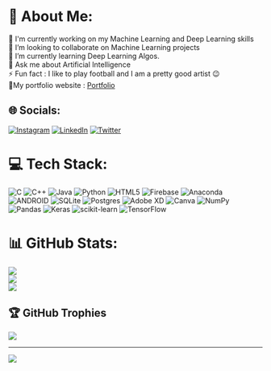 # 💫 About Me:
🔭 I'm currently working on my Machine Learning and Deep Learning skills<br>👯 I’m looking to collaborate on Machine Learning projects<br>🌱 I’m currently learning Deep Learning Algos.<br>💬 Ask me about Artificial Intelligence <br>⚡ Fun fact : I like to play football and I am a pretty good artist 😉<br> 🔗My portfolio website : [Portfolio](https://divax-shah-portfolio.vercel.app/)


## 🌐 Socials:
[![Instagram](https://img.shields.io/badge/Instagram-%23E4405F.svg?logo=Instagram&logoColor=white)](https://instagram.com/dj_shah_6045) [![LinkedIn](https://img.shields.io/badge/LinkedIn-%230077B5.svg?logo=linkedin&logoColor=white)](https://linkedin.com/in/divax-shah) [![Twitter](https://img.shields.io/badge/Twitter-%231DA1F2.svg?logo=Twitter&logoColor=white)](https://twitter.com/@divax_shah_) 

# 💻 Tech Stack:
![C](https://img.shields.io/badge/c-%2300599C.svg?style=for-the-badge&logo=c&logoColor=white) ![C++](https://img.shields.io/badge/c++-%2300599C.svg?style=for-the-badge&logo=c%2B%2B&logoColor=white) ![Java](https://img.shields.io/badge/java-%23ED8B00.svg?style=for-the-badge&logo=java&logoColor=white) ![Python](https://img.shields.io/badge/python-3670A0?style=for-the-badge&logo=python&logoColor=ffdd54) ![HTML5](https://img.shields.io/badge/html5-%23E34F26.svg?style=for-the-badge&logo=html5&logoColor=white) ![Firebase](https://img.shields.io/badge/firebase-%23039BE5.svg?style=for-the-badge&logo=firebase) ![Anaconda](https://img.shields.io/badge/Anaconda-%2344A833.svg?style=for-the-badge&logo=anaconda&logoColor=white) ![ANDROID](https://img.shields.io/badge/android-%2320232a.svg?style=for-the-badge&logo=android&logoColor=%a4c639) ![SQLite](https://img.shields.io/badge/sqlite-%2307405e.svg?style=for-the-badge&logo=sqlite&logoColor=white) ![Postgres](https://img.shields.io/badge/postgres-%23316192.svg?style=for-the-badge&logo=postgresql&logoColor=white) ![Adobe XD](https://img.shields.io/badge/Adobe%20XD-470137?style=for-the-badge&logo=Adobe%20XD&logoColor=#FF61F6) ![Canva](https://img.shields.io/badge/Canva-%2300C4CC.svg?style=for-the-badge&logo=Canva&logoColor=white) ![NumPy](https://img.shields.io/badge/numpy-%23013243.svg?style=for-the-badge&logo=numpy&logoColor=white) ![Pandas](https://img.shields.io/badge/pandas-%23150458.svg?style=for-the-badge&logo=pandas&logoColor=white) ![Keras](https://img.shields.io/badge/Keras-%23D00000.svg?style=for-the-badge&logo=Keras&logoColor=white) ![scikit-learn](https://img.shields.io/badge/scikit--learn-%23F7931E.svg?style=for-the-badge&logo=scikit-learn&logoColor=white) ![TensorFlow](https://img.shields.io/badge/TensorFlow-%23FF6F00.svg?style=for-the-badge&logo=TensorFlow&logoColor=white)
# 📊 GitHub Stats:
![](https://github-readme-stats.vercel.app/api?username=shahdivax&theme=highcontrast&hide_border=true&include_all_commits=false&count_private=false)<br/>
![](https://github-readme-streak-stats.herokuapp.com/?user=shahdivax&theme=highcontrast&hide_border=true)<br/>
![](https://github-readme-stats.vercel.app/api/top-langs/?username=shahdivax&theme=highcontrast&hide_border=true&include_all_commits=false&count_private=false&layout=compact)

## 🏆 GitHub Trophies
![](https://github-profile-trophy.vercel.app/?username=shahdivax&theme=monokai&no-frame=true&no-bg=false&margin-w=4)

---
[![](https://visitcount.itsvg.in/api?id=shahdivax&icon=6&color=8)](https://github.com/shahdivax)

